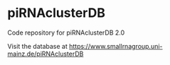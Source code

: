 # piRNAclusterDB
Code repository for piRNAclusterDB 2.0

Visit the database at https://www.smallrnagroup.uni-mainz.de/piRNAclusterDB

